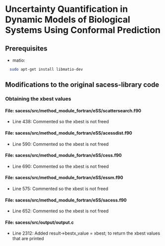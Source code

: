 # Uncertainty Quantification in Dynamic Models of Biological Systems Using Conformal Prediction

## Prerequisites
- matio:
```bash
  sudo apt-get install libmatio-dev
```

## Modifications to the original sacess-library code
### Obtaining the xbest values
#### File: sacess/src/method_module_fortran/eSS/scattersearch.f90
- Line 438: Commented so the xbest is not freed
#### File: sacess/src/method_module_fortran/eSS/acessdist.f90
- Line 590: Commented so the xbest is not freed
#### File: sacess/src/method_module_fortran/eSS/cess.f90
- Line 690: Commented so the xbest is not freed
#### File: sacess/src/method_module_fortran/eSS/essm.f90
- Line 575: Commented so the xbest is not freed
#### File: sacess/src/method_module_fortran/eSS/sacess.f90
- Line 652: Commented so the xbest is not freed

#### File: sacess/src/output/output.c
- Line 2312: Added result->bestx_value = xbest; to return the xbest values that are printed
